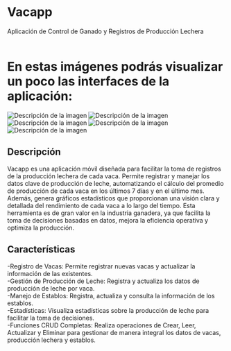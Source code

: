 # Vacapp
Aplicación de Control de Ganado y Registros de Producción Lechera<br><br>
# En estas imágenes podrás visualizar un poco las interfaces de la aplicación:
![Descripción de la imagen](https://github.com/daviderazo04/Vacapp/blob/317666c5541c9a62c87683330ef391cc6db57797/im%C3%A1genes%20app/1.png)
![Descripción de la imagen](https://github.com/daviderazo04/Vacapp/blob/317666c5541c9a62c87683330ef391cc6db57797/im%C3%A1genes%20app/2.png)
![Descripción de la imagen](https://github.com/daviderazo04/Vacapp/blob/317666c5541c9a62c87683330ef391cc6db57797/im%C3%A1genes%20app/3.png)
![Descripción de la imagen](https://github.com/daviderazo04/Vacapp/blob/317666c5541c9a62c87683330ef391cc6db57797/im%C3%A1genes%20app/4.png)
![Descripción de la imagen](https://github.com/daviderazo04/Vacapp/blob/317666c5541c9a62c87683330ef391cc6db57797/im%C3%A1genes%20app/5.png)
## Descripción

Vacapp es una aplicación móvil diseñada para facilitar la toma de registros de la producción lechera de cada vaca. Permite registrar y manejar los datos clave de producción de leche, automatizando el cálculo del promedio de producción de cada vaca en los últimos 7 días y en el último mes. Además, genera gráficos estadísticos que proporcionan una visión clara y detallada del rendimiento de cada vaca a lo largo del tiempo. Esta herramienta es de gran valor en la industria ganadera, ya que facilita la toma de decisiones basadas en datos, mejora la eficiencia operativa y optimiza la producción.

## Características

-Registro de Vacas: Permite registrar nuevas vacas y actualizar la información de las existentes.<br>
-Gestión de Producción de Leche: Registra y actualiza los datos de producción de leche por vaca.<br>
-Manejo de Establos: Registra, actualiza y consulta la información de los establos.<br>
-Estadísticas: Visualiza estadísticas sobre la producción de leche para facilitar la toma de decisiones.<br>
-Funciones CRUD Completas: Realiza operaciones de Crear, Leer, Actualizar y Eliminar para gestionar de manera integral los datos de vacas, producción lechera y establos.
